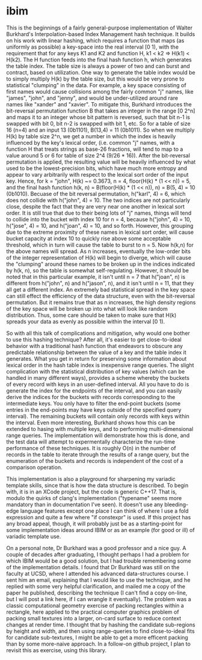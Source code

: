 # ibim

This is the beginnings of a fairly general-purpose implementation of Walter Burkhard's Interpolation-based Index Management hash technique. It builds on his work with linear hashing, which requires a function that maps (as uniformly as possible) a key-space into the real interval [0 1), with the requirement that for any keys K1 and K2 and function H, k1 < k2 => H(k1) < H(k2). The H function feeds into the final hash function h, which generates the table index. The table size is always a power of two and can burst and contract, based on utilization. One way to generate the table index would be to simply multiply H(k) by the table size, but this would be very prone to statistical "clumping" in the data. For example, a key space consisting of first names would cause collisions among the fairly common "j" names, like "james", "john", and "jenny", and would be under-utilized around rare names like "xander" and "xavier". To mitigate this, Burkhard introduces the bit-reversal permutation function B that takes an integer in the range [0 2^n] and maps it to an integer whose bit pattern is reversed, such that bit n-1 is swapped with bit 0, bit n-2 is swapped with bit 1, etc. So for a table of size 16 (n=4) and an input 13 (0b1101), B(13,4) = 11 (0b1011). So when we multiply H(k) by table size 2^n, we get a number in which the index is heavily influenced by the key's lexical order, (i.e. common "j" names, with a function H that treats strings as base-26 fractions, will tend to map to a value around 5 or 6 for table of size 2^4 (9/26 * 16)). After the bit-reversal permutation is applied, the resulting value will be heavily influenced by what used to be the lowest-precision bits, which have much more entropy and appear to vary arbitrarily with respect to the lexical sort order of the input key. Hence, for k = "john", H(k) ~= 0.3673, n = 4, floor(H(k) * (1 << n)) = 5, and the final hash function h(k, n) = B(floor(H(k) * (1 << n)), n) = B(5, 4) = 10 (0b1010). Becuase of the bit reversal permutation, h("karl", 4) = 6, which does not collide with h("john", 4) = 10. The two indices are not particularly close, despite the fact that they are very near one another in lexical sort order. It is still true that due to their being lots of "j" names, things will tend to collide into the bucket with index 10 for n = 4, because h("john", 4) = 10, h("jose", 4) = 10, and h("joan", 4) = 10, and so forth. However, this grouping due to the extreme proximity of these names in lexical sort order, will cause bucket capacity at index 10 to quickly rise above some acceptable threshold, which in turn will cause the table to burst to n = 5. Now h(k,n) for the above names will spread. As n increases, eventually the low-order bits of the integer representation of H(k) will begin to diverge, which will cause the "clumping" around these names to be broken up in the indices indicated by h(k, n), so the table is somewhat self-regulating. However, it should be noted that in this particular example, it isn't until n = 7 that h("joan", n) is different from h("john", n) and h("jason", n), and it isn't until n = 11, that they all get a different index. An extremely bad statistical spread in the key space can still effect the efficiency of the data structure, even with the bit-reversal permutation. But it remains true that as n increases, the high density regions of the key space will be broken up into what will look like random distribution. Thus, some care should be taken to make sure that H(k) spreads your data as evenly as possible within the interval [0 1).

So with all this talk of complications and mitigation, why would one bother to use this hashing technique? After all, it's easier to get close-to-ideal behavior with a traditional hash function that endeavors to obscure any predictable relationship between the value of a key and the table index it generates. What you get in return for preserving some information about lexical order in the hash table index is inexpensive range queries. The slight complication with the statistical distribution of key values (which can be handled in many different ways), provides a scheme whereby the buckets of every record with keys in an user-defined interval. All you have to do is generate the index for the endpoints of the interval, and you can easily derive the indices for the buckets with records corresponding to the intermediate keys. You only have to filter the end-point buckets (some entries in the end-points may have keys outside of the specified query interval). The remaining buckets will contain only records with keys within the interval. Even more interesting, Burkhard shows how this can be extended to hasing with multiple keys, and to performing multi-dimensional range queries. The implementation will demonstrate how this is done, and the test data will attempt to expermentally characterize the run-time performance of these techniques. It is roughly O(n) in the number of records in the table to iterate through the results of a range query, but the enumeration of the buckets and records is independent of the cost of a comparison operation.

This implementation is also a playground for sharpening my variadic template skills, since that is how the data structure is described. To begin with, it is in an XCode project, but the code is generic C++17. That is, modulo the quirks of clang's implementation ("typename" seems more mandatory than in documentation I've seen). It doesn't use any bleeding-edge language features except one place I can think of where I use a fold expression and quite a few where "if constexpr" is used. If this project has any broad appeal, though, it will probably just be as a starting-point for some implementation ideas around IBIM or as an example (for good or ill) of variadic template use.

On a personal note, Dr Burkhard was a good professor and a nice guy. A couple of decades after graduating, I thought perhaps I had a problem for which IBIM would be a good solution, but I had trouble remembering some of the implementation details. I found that Dr Burkhard was still on the faculty at UCSD, where I attended his advanced data-structures course. I sent him an email, explaining that I would like to use the technique, and he replied with some very helpful clarification, and mailed me a copy of the paper he published, describing the technique (I can't find a copy on-line, but I will post a link here, if I can wrangle it eventually). The problem was a classic computational geometry exercise of packing rectangles within a rectangle, here applied to the practical computer graphics problem of packing small textures into a larger, on-card surface to reduce context changes at render time. I thought that by hashing the candidate sub-regions by height and width, and then using range-queries to find close-to-ideal fits for candidate sub-textures, I might be able to get a more efficent packing than by some more-naive approach. In a follow-on github project, I plan to revisit this as exercise, using this library.

